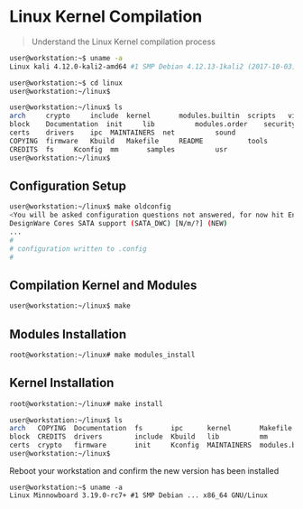 # Linux Kernel Compilation

> Understand the Linux Kernel compilation process

```sh
user@workstation:~$ uname -a
Linux kali 4.12.0-kali2-amd64 #1 SMP Debian 4.12.13-1kali2 (2017-10-03) x86_64 GNU/Linux
```

```sh
user@workstation:~$ cd linux
user@workstation:~/linux$ 
```

```sh
user@workstation:~/linux$ ls
arch	 crypto		include  kernel       modules.builtin  scripts	 virt
block	 Documentation	init	 lib	      modules.order    security
certs	 drivers	ipc	 MAINTAINERS  net	       sound
COPYING  firmware	Kbuild	 Makefile     README	       tools
CREDITS  fs		Kconfig  mm	      samples	       usr
user@workstation:~/linux$ 
```

## Configuration Setup

```sh
user@workstation:~/linux$ make oldconfig
<You will be asked configuration questions not answered, for now hit Enter for all of them>
DesignWare Cores SATA support (SATA_DWC) [N/m/?] (NEW)
...
#
# configuration written to .config
#
```

## Compilation Kernel and Modules

```sh
user@workstation:~/linux$ make
```

## Modules Installation

```sh
root@workstation:~/linux# make modules_install
```

## Kernel Installation

```sh
root@workstation:~/linux# make install
```

```sh
user@workstation:~/linux$ ls
arch   COPYING  Documentation  fs       ipc      kernel       Makefile         modules.order   README   security    tools  vmlinux
block  CREDITS  drivers        include  Kbuild   lib          mm               Module.symvers  samples  sound       usr    vmlinux.o
certs  crypto   firmware       init     Kconfig  MAINTAINERS  modules.builtin  net             scripts  System.map  virt
user@workstation:~/linux$ 
```

Reboot your workstation and confirm the new version has been installed

```
user@workstation:~$ uname -a
Linux Minnowboard 3.19.0-rc7+ #1 SMP Debian ... x86_64 GNU/Linux
```